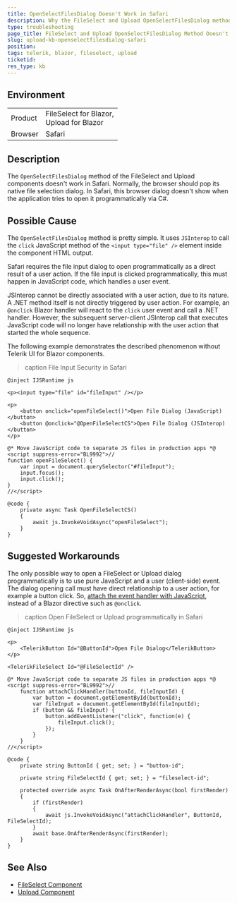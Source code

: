 ```yaml
---
title: OpenSelectFilesDialog Doesn't Work in Safari
description: Why the FileSelect and Upload OpenSelectFilesDialog method doesn't work in Safari due to browser security restrictions.
type: troubleshooting
page_title: FileSelect and Upload OpenSelectFilesDialog Method Doesn't Work in Safari
slug: upload-kb-openselectfilesdialog-safari
position: 
tags: telerik, blazor, fileselect, upload
ticketid:
res_type: kb
---
```


## Environment

<table>
    <tbody>
        <tr>
            <td>Product</td>
            <td>
                FileSelect for Blazor, <br />
                Upload for Blazor
            </td>
        </tr>
        <tr>
            <td>Browser</td>
            <td>Safari</td>
        </tr>
    </tbody>
</table>


## Description

The `OpenSelectFilesDialog` method of the FileSelect and Upload components doesn't work in Safari. Normally, the browser should pop its native file selection dialog. In Safari, this browser dialog doesn't show when the application tries to open it programmatically via C#.

## Possible Cause

The `OpenSelectFilesDialog` method is pretty simple. It uses `JSInterop` to call the `click` JavaScript method of the `<input type="file" />` element inside the component HTML output.

Safari requires the file input dialog to open programmatically as a direct result of a user action. If the file input is clicked programmatically, this must happen in JavaScript code, which handles a user event.

JSInterop cannot be directly associated with a user action, due to its nature. A .NET method itself is not directly triggered by user action. For example, an `@onclick` Blazor handler will react to the `click` user event and call a .NET handler. However, the subsequent server-client JSInterop call that executes JavaScript code will no longer have relationship with the user action that started the whole sequence.

The following example demonstrates the described phenomenon without Telerik UI for Blazor components.

>caption File Input Security in Safari

````RAZOR
@inject IJSRuntime js

<p><input type="file" id="fileInput" /></p>

<p>
    <button onclick="openFileSelect()">Open File Dialog (JavaScript)</button>
    <button @onclick="@OpenFileSelectCS">Open File Dialog (JSInterop)</button>
</p>

@* Move JavaScript code to separate JS files in production apps *@
<script suppress-error="BL9992">//
function openFileSelect() {
    var input = document.querySelector("#fileInput");
    input.focus();
    input.click();
}
//</script>

@code {
    private async Task OpenFileSelectCS()
    {
        await js.InvokeVoidAsync("openFileSelect");
    }
}
````


## Suggested Workarounds

The only possible way to open a FileSelect or Upload dialog programmatically is to use pure JavaScript and a user (client-side) event. The dialog opening call must have direct relationship to a user action, for example a button click. So, [attach the event handler with JavaScript](https://developer.mozilla.org/en-US/docs/Web/API/EventTarget/addEventListener), instead of a Blazor directive such as `@onclick`.

>caption Open FileSelect or Upload programmatically in Safari

````RAZOR
@inject IJSRuntime js

<p>
    <TelerikButton Id="@ButtonId">Open File Dialog</TelerikButton>
</p>

<TelerikFileSelect Id="@FileSelectId" />

@* Move JavaScript code to separate JS files in production apps *@
<script suppress-error="BL9992">//
    function attachClickHandler(buttonId, fileInputId) {
        var button = document.getElementById(buttonId);
        var fileInput = document.getElementById(fileInputId);
        if (button && fileInput) {
            button.addEventListener("click", function(e) {
                fileInput.click();
            });
        }
    }
//</script>

@code {
    private string ButtonId { get; set; } = "button-id";

    private string FileSelectId { get; set; } = "fileselect-id";

    protected override async Task OnAfterRenderAsync(bool firstRender)
    {
        if (firstRender)
        {
            await js.InvokeVoidAsync("attachClickHandler", ButtonId, FileSelectId);
        }
        await base.OnAfterRenderAsync(firstRender);
    }
}
````

## See Also

* [FileSelect Component](slug://fileselect-overview)
* [Upload Component](slug://upload-overview)
